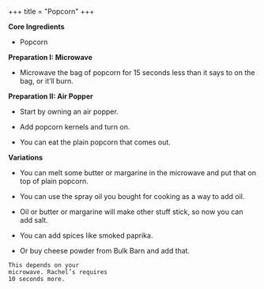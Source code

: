 +++
title = "Popcorn"
+++

**Core Ingredients**
- Popcorn

**Preparation I: Microwave**
- Microwave the bag of popcorn for 15 seconds less than it says to on the
bag, or it’ll burn.

**Preparation II: Air Popper**
- Start by owning an air popper.

- Add popcorn kernels and turn on.

- You can eat the plain popcorn that comes out.

**Variations**
- You can melt some butter or margarine in the microwave and put that
on top of plain popcorn.

- You can use the spray oil you bought for cooking as a way to add oil.

- Oil or butter or margarine will make other stuff stick, so now you can
add salt.

- You can add spices like smoked paprika.

- Or buy cheese powder from Bulk Barn and add that.

```
This depends on your
microwave. Rachel’s requires
10 seconds more.
```